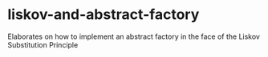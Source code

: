 # liskov-and-abstract-factory
Elaborates on how to implement an abstract factory in the face of the Liskov Substitution Principle
